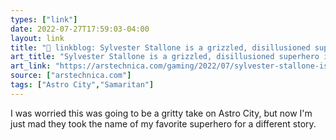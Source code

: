 ```yaml
---
types: ["link"]
date: 2022-07-27T17:59:03-04:00
layout: link
title: "🔗 linkblog: Sylvester Stallone is a grizzled, disillusioned superhero in Samaritan trailer | Ars Technica'"
art_title: "Sylvester Stallone is a grizzled, disillusioned superhero in Samaritan trailer | Ars Technica"
art_link: "https://arstechnica.com/gaming/2022/07/sylvester-stallone-is-a-grizzled-disillusioned-superhero-in-samaritan-trailer/"
source: ["arstechnica.com"]
tags: ["Astro City","Samaritan"]
---
```

I was worried this was going to be a gritty take on Astro City, but now I'm just mad they took the name of my favorite superhero for a different story.
 
